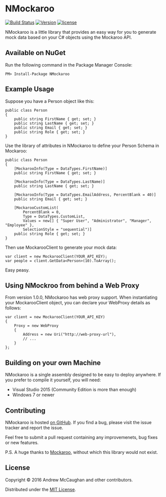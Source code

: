 # NMockaroo

[![Build Status](https://img.shields.io/appveyor/ci/amogram/nmockaroo/master.svg?style=flat-square)](https://ci.appveyor.com/project/amogram/nmockaroo)
[![Version](https://img.shields.io/nuget/v/NMockaroo.svg?style=flat-square)](https://www.nuget.org/packages?q=NMockaroo)
[![license](https://img.shields.io/badge/license-MIT%20License-blue.svg?style=flat-square)](https://github.com/amogram/NMockaroo/blob/master/LICENSE)

NMockaroo is a little library that provides an easy way for you to generate mock data based on your C# objects using the Mockaroo API.

## Available on NuGet

Run the following command in the Package Manager Console:

```
PM> Install-Package NMockaroo
```

## Example Usage

Suppose you have a Person object like this:

```
public class Person
{
    public string FirstName { get; set; }
    public string LastName { get; set; }
    public string Email { get; set; }
    public string Role { get; set; }
}
```

Use the library of attributes in NMockaroo to define your Person Schema in Mockaroo:

```
public class Person
{
	[MockarooInfo(Type = DataTypes.FirstName)]
	public string FirstName { get; set; }

	[MockarooInfo(Type = DataTypes.LastName)]
	public string LastName { get; set; }

	[MockarooInfo(Type = DataTypes.EmailAddress, PercentBlank = 40)]
	public string Email { get; set; }

	[MockarooCustomList(
		PercentBlank = 0,
		Type = DataTypes.CustomList,
		Values = new[] { "Super User", "Administrator", "Manager", "Employee" },
		SelectionStyle = "sequential")]
	public string Role { get; set; }
}
```

Then use MockarooClient to generate your mock data:

```
var client = new MockarooClient(YOUR_API_KEY);
var people = client.GetData<Person>(10).ToArray();
```

Easy peasy.


## Using NMockroo from behind a Web Proxy

From version 1.0.0, NMockaroo has web proxy support.  When instantiating your MockarooClient object, you can declare your WebProxy details as follows:

```
var client = new MockarooClient(YOUR_API_KEY)
{
	Proxy = new WebProxy
	{
		Address = new Uri("http://web-proxy-url"),
		// ...
	}
};
```


## Building on your own Machine

NMockaroo is a single assembly designed to be easy to deploy anywhere.  If you prefer to compile it yourself, you will need:

 * Visual Studio 2015 (Community Edition is more than enough)
 * Windows 7 or newer
 

## Contributing

NMockaroo is hosted [on GitHub](https://github.com/amogram/nmockaroo).  If you find a bug, please visit the issue tracker and report the issue.

Feel free to submit a pull request containing any improvemenets, bug fixes or new features. 


P.S. A huge thanks to [Mockaroo](https://mockaroo.com), without which this library would not exist.

## License

Copyright © 2016 Andrew McCaughan and other contributors.

Distributed under the [MIT License](http://en.wikipedia.org/wiki/MIT_License).

